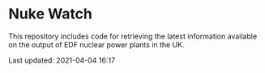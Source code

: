 # Nuke Watch

This repository includes code for retrieving the latest information available on the output of EDF nuclear power plants in the UK.

Last updated: 2021-04-04 16:17